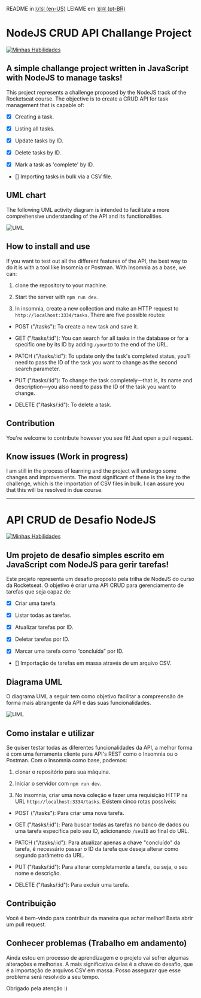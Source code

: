README in [🇺🇸 (en-US)](#nodejs-crud-api-challange-project)
LEIAME em [🇧🇷 (pt-BR)](#api-crud-de-desafio-nodejs)

# NodeJS CRUD API Challange Project 
[![Minhas Habilidades](https://skillicons.dev/icons?i=nodejs,js)](https://skillicons.dev)

## A simple challange project written in JavaScript with NodeJS to manage tasks!

This project represents a challenge proposed by the NodeJS track of the Rocketseat course. The objective is to create a CRUD API for task management that is capable of: 

- [x] Creating a task.

- [x] Listing all tasks.

- [x] Update tasks by ID.

- [x] Delete tasks by ID.

- [x] Mark a task as 'complete' by ID.

- [] Importing tasks in bulk via a CSV file.

## UML chart 

The following UML activity diagram is intended to facilitate a more comprehensive understanding of the API and its functionalities.

![UML](./img/UML-en-US.png)

## How to install and use

If you want to test out all the different features of the API, the best way to do it is with a tool like Insomnia or Postman. With Insomnia as a base, we can: 

1. clone the repository to your machine.

2. Start the server with `npm run dev`.

3. In insomnia, create a new collection and make an HTTP request to `http://localhost:3334/tasks`. There are five possible routes: 

 - POST ("/tasks"): To create a new task and save it.

 - GET ("/tasks/:id"): You can search for all tasks in the database or for a specific one by its ID by adding `/yourID` to the end of the URL.

 - PATCH ("/tasks/:id"): To update only the task's completed status, you'll need to pass the ID of the task you want to change as the second search parameter.

 - PUT ("/tasks/:id"): To change the task completely—that is, its name and description—you also need to pass the ID of the task you want to change.

 - DELETE ("/tasks/:id"): To delete a task.

## Contribution

You're welcome to contribute however you see fit! Just open a pull request.

## Know issues (Work in progress)

I am still in the process of learning and the project will undergo some changes and improvements. The most significant of these is the key to the challenge, which is the importation of CSV files in bulk. I can assure you that this will be resolved in due course.

___

# API CRUD de Desafio NodeJS 
[![Minhas Habilidades](https://skillicons.dev/icons?i=nodejs,js)](https://skillicons.dev)

## Um projeto de desafio simples escrito em JavaScript com NodeJS para gerir tarefas!

Este projeto representa um desafio proposto pela trilha de NodeJS do curso da Rocketseat. O objetivo é criar uma API CRUD para gerenciamento de tarefas que seja capaz de: 

- [x] Criar uma tarefa.

- [x] Listar todas as tarefas.

- [x] Atualizar tarefas por ID.

- [x] Deletar tarefas por ID.

- [x] Marcar uma tarefa como “concluída” por ID.

- [] Importação de tarefas em massa através de um arquivo CSV.

## Diagrama UML 

O diagrama UML a seguir tem como objetivo facilitar a compreensão de forma mais abrangente da API e das suas funcionalidades.

![UML](./img/UML-pt-BR.png)

## Como instalar e utilizar

Se quiser testar todas as diferentes funcionalidades da API, a melhor forma é com uma ferramenta cliente para API's REST como o Insomnia ou o Postman. Com o Insomnia como base, podemos: 

1. clonar o repositório para sua máquina.

2. Iniciar o servidor com `npm run dev`.

3. No insomnia, criar uma nova coleção e fazer uma requisição HTTP na URL `http://localhost:3334/tasks`. Existem cinco rotas possíveis: 

 - POST ("/tasks"): Para criar uma nova tarefa.

 - GET ("/tasks/:id"): Para buscar todas as tarefas no banco de dados ou uma tarefa específica pelo seu ID, adicionando `/seuID` ao final do URL.

 - PATCH ("/tasks/:id"): Para atualizar apenas a chave "concluído" da tarefa, é necessário passar o ID da tarefa que deseja alterar como segundo parâmetro da URL.

 - PUT ("/tasks/:id"): Para alterar completamente a tarefa, ou seja, o seu nome e descrição.

 - DELETE ("/tasks/:id"): Para excluir uma tarefa.

## Contribuição

Você é bem-vindo para contribuir da maneira que achar melhor! Basta abrir um pull request.

## Conhecer problemas (Trabalho em andamento)

Ainda estou em processo de aprendizagem e o projeto vai sofrer algumas alterações e melhorias. A mais significativa delas é a chave do desafio, que é a importação de arquivos CSV em massa. Posso assegurar que esse problema será resolvido a seu tempo.

Obrigado pela atenção :)